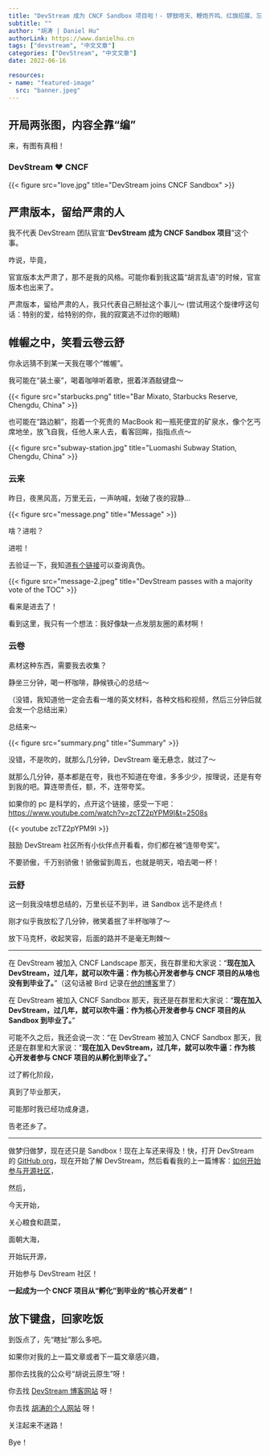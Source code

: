 ```yaml
---
title: "DevStream 成为 CNCF Sandbox 项目啦！- 锣鼓喧天、鞭炮齐鸣、红旗招展、忘词了。"
subtitle: ""
author: "胡涛 | Daniel Hu"
authorLink: https://www.danielhu.cn
tags: ["devstream", "中文文章"]
categories: ["DevStream", "中文文章"]
date: 2022-06-16

resources:
- name: "featured-image"
  src: "banner.jpeg"
---
```


## 开局两张图，内容全靠“编”

来，有图有真相！

### DevStream ❤️ CNCF

{{< figure src="love.jpg" title="DevStream joins CNCF Sandbox" >}}

## 严肃版本，留给严肃的人

我不代表 DevStream 团队官宣“**DevStream 成为 CNCF Sandbox 项目**”这个事。

咋说，毕竟，

官宣版本太严肃了，那不是我的风格。可能你看到我这篇“胡言乱语”的时候，官宣版本也出来了。

严肃版本，留给严肃的人，我只代表自己掰扯这个事儿～ (尝试用这个旋律哼这句话：特别的爱，给特别的你，我的寂寞逃不过你的眼睛)

## 帷幄之中，笑看云卷云舒

你永远猜不到某一天我在哪个“帷幄”。

我可能在“装土豪”，喝着咖啡听着歌，抿着洋酒敲键盘～

{{< figure src="starbucks.png" title="Bar Mixato, Starbucks Reserve, Chengdu, China" >}}

也可能在“路边躺”，抱着一个死贵的 MacBook 和一瓶死便宜的矿泉水，像个乞丐席地坐，放飞自我，任他人来人去，看客回眸，指指点点～

{{< figure src="subway-station.jpg" title="Luomashi Subway Station, Chengdu, China" >}}

### 云来

昨日，夜黑风高，万里无云，一声呐喊，划破了夜的寂静...

{{< figure src="message.png" title="Message" >}}

啥？进啦？

进啦！

去验证一下，我知道[有个链接](https://lists.cncf.io/g/cncf-toc/topic/results_from_sandbox/91754161?p=,,,20,0,0,0::recentpostdate/sticky,,,20,2,0,91754161,previd%3D1655255497954310253,nextid%3D1653320044101394801&previd=1655255497954310253&nextid=1653320044101394801)可以查询真伪。

{{< figure src="message-2.jpeg" title="DevStream passes with a majority vote of the TOC" >}}

看来是进去了！

看到这里，我只有一个想法：我好像缺一点发朋友圈的素材啊！

### 云卷

素材这种东西，需要我去收集？

静坐三分钟，喝一杯咖啡，静候铁心的总结～

（没错，我知道他一定会去看一堆的英文材料，各种文档和视频，然后三分钟后就会发一个总结出来）

总结来～

{{< figure src="summary.png" title="Summary" >}}

没错，不是吹的，就那么几分钟，DevStream 毫无悬念，就过了～

就那么几分钟，基本都是在夸，我也不知道在夸谁，多多少少，按理说，还是有夸到我的吧。算连带责任，额，不，连带夸奖。

如果你的 pc 是科学的，点开这个链接，感受一下吧：<https://www.youtube.com/watch?v=zcTZ2pYPM9I&t=2508s>

{{< youtube zcTZ2pYPM9I >}}

鼓励 DevStream 社区所有小伙伴点开看看，你们都在被“连带夸奖”。

不要骄傲，千万别骄傲！骄傲留到周五，也就是明天，咱去喝一杯！

### 云舒

这一刻我没啥想总结的，万里长征不到半，进 Sandbox 远不是终点！

刚才似乎我放松了几分钟，微笑着抿了半杯咖啡了～

放下马克杯，收起笑容，后面的路并不是毫无荆棘～

---

在 DevStream 被加入 CNCF Landscape 那天，我在群里和大家说：“**现在加入 DevStream，过几年，就可以吹牛逼：作为核心开发者参与 CNCF 项目的从啥也没有到毕业了。**”（这句话被 Bird 记录在[他的博客](https://blog.aflybird.cn/2022/06/开源社区相识相知相爱/)里了）

在 DevStream 被加入 CNCF Sandbox 那天，我还是在群里和大家说：“**现在加入 DevStream，过几年，就可以吹牛逼：作为核心开发者参与 CNCF 项目的从 Sandbox 到毕业了。**”

可能不久之后，我还会说一次：“在 DevStream 被加入 CNCF Sandbox 那天，我还是在群里和大家说：“**现在加入 DevStream，过几年，就可以吹牛逼：作为核心开发者参与 CNCF 项目的从孵化到毕业了。**”

过了孵化阶段，

真到了毕业那天，

可能那时我已经功成身退，

告老还乡了。

---

做梦归做梦，现在还只是 Sandbox！现在上车还来得及！快，打开 DevStream 的 [GitHub org](https://github.com/devstream-io)，现在开始了解 DevStream，然后看看我的上一篇博客：[如何开始参与开源社区](https://blog.devstream.io/posts/如何开始参与开源社区/)，

然后，

今天开始，

关心粮食和蔬菜，

面朝大海，

开始玩开源，

开始参与 DevStream 社区！

**一起成为一个 CNCF 项目从“孵化”到毕业的“核心开发者”！**

## 放下键盘，回家吃饭

到饭点了，先“瞎扯”那么多吧。

如果你对我的上一篇文章或者下一篇文章感兴趣，

那你去找我的公众号“胡说云原生”呀！

你去找 [DevStream 博客网站](https://blog.devstream.io) 呀！

你去找 [胡涛的个人网站](https://www.danielhu.cn) 呀！

关注起来不迷路！

Bye！

